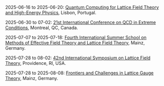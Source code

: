 2025-06-16 to 2025-06-20: [Quantum Computing for Lattice Field Theory and High-Energy Physics](https://indico.cern.ch/event/1402243/ "QCLFT 2025 explores quantum computing for lattice field theory and high-energy physics. Topics include quantum algorithms for QCD, lattice simulations, and error correction. Discussions cover applications in particle physics, advancing computational techniques."), Lisbon, Portugal.

2025-06-30 to 07-02: [21st International Conference on QCD in Extreme Conditions](https://xqd2025.iop.org/ "XQCD 2025 focuses on QCD under extreme conditions, such as high temperature and density. Topics include quark-gluon plasma, chiral symmetry, and lattice QCD simulations. The conference discusses experimental results from RHIC and LHC, alongside theoretical models for phase transitions in nuclear matter."), Montreal, QC, Canada.

2025-07-07 to 2025-07-18: [Fourth International Summer School on Methods of Effective Field Theory and Lattice Field Theory](https://indico.cern.ch/event/1402316/ "The summer school trains researchers in effective field theory and lattice field theory. Topics include chiral perturbation theory, lattice QCD, and non-perturbative methods. Lectures cover applications in particle physics and cosmology, emphasizing computational techniques."), Mainz, Germany.

2025-07-28 to 08-02: [42nd International Symposium on Lattice Field Theory](https://lattice2025.org/ "Lattice 2025 focuses on lattice field theory, exploring QCD and beyond-Standard-Model physics. Topics include lattice QCD simulations, chiral symmetry, and phase transitions. The symposium discusses computational techniques and their applications to hadron spectroscopy, nuclear physics, and electroweak interactions."), Providence, RI, USA.

2025-07-28 to 2025-08-08: [Frontiers and Challenges in Lattice Gauge Theory](https://www.mitp.uni-mainz.de/lattice-gauge-theory-2025/ "The summer school trains researchers in lattice gauge theory, focusing on quantum field theory. Topics include lattice QCD, chiral fermions, and topological phases. Lectures cover applications in particle physics and condensed matter, emphasizing computational methods."), Mainz, Germany.

